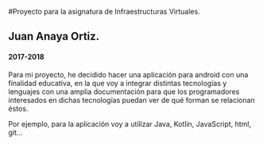 #Proyecto para la asignatura de Infraestructuras Virtuales.

## Juan Anaya Ortiz.
#### 2017-2018


Para mi proyecto, he decidido hacer una aplicación para android con una finalidad educativa, en la que voy a integrar distintas tecnologías y lenguajes con una amplia documentación para que los programadores interesados en dichas tecnologías puedan ver de qué forman se relacionan éstos.

Por ejemplo, para la aplicación voy a utilizar Java, Kotlin, JavaScript, html, git...

